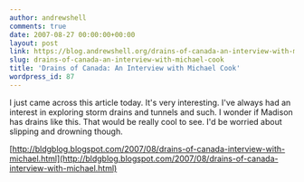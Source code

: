 ```yaml
---
author: andrewshell
comments: true
date: 2007-08-27 00:00:00+00:00
layout: post
link: https://blog.andrewshell.org/drains-of-canada-an-interview-with-michael-cook/
slug: drains-of-canada-an-interview-with-michael-cook
title: 'Drains of Canada: An Interview with Michael Cook'
wordpress_id: 87
---
```


I just came across this article today. It's very interesting. I've always had an interest in exploring storm drains and tunnels and such. I wonder if Madison has drains like this. That would be really cool to see. I'd be worried about slipping and drowning though.

[http://bldgblog.blogspot.com/2007/08/drains-of-canada-interview-with-michael.html](http://bldgblog.blogspot.com/2007/08/drains-of-canada-interview-with-michael.html)
